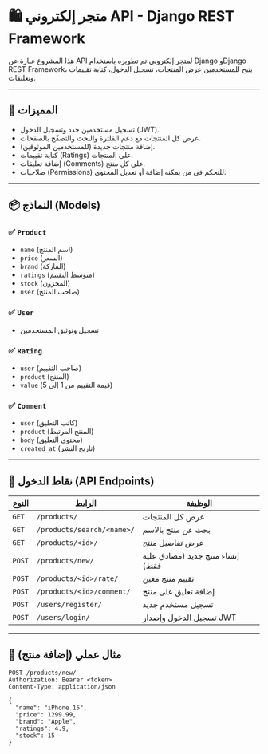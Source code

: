 # 🛍️ متجر إلكتروني API - Django REST Framework

هذا المشروع عبارة عن API لمتجر إلكتروني تم تطويره باستخدام Django وDjango REST Framework، يتيح للمستخدمين عرض المنتجات، تسجيل الدخول، كتابة تقييمات وتعليقات.

---

## 🚀 المميزات

- تسجيل مستخدمين جدد وتسجيل الدخول (JWT).
- عرض كل المنتجات مع دعم الفلترة والبحث والتصفّح بالصفحات.
- إضافة منتجات جديدة (للمستخدمين الموثوقين).
- كتابة تقييمات (Ratings) على المنتجات.
- إضافة تعليقات (Comments) على كل منتج.
- صلاحيات (Permissions) للتحكم في من يمكنه إضافة أو تعديل المحتوى.

---

## 📦 النماذج (Models)

### ✅ `Product`
- `name` (اسم المنتج)
- `price` (السعر)
- `brand` (الماركة)
- `ratings` (متوسط التقييم)
- `stock` (المخزون)
- `user` (صاحب المنتج)

### ✅ `User`
- تسجيل وتوثيق المستخدمين

### ✅ `Rating`
- `user` (صاحب التقييم)
- `product` (المنتج)
- `value` (قيمة التقييم من 1 إلى 5)

### ✅ `Comment`
- `user` (كاتب التعليق)
- `product` (المنتج المرتبط)
- `body` (محتوى التعليق)
- `created_at` (تاريخ النشر)

---

## 🔗 نقاط الدخول (API Endpoints)

| النوع        | الرابط                                 | الوظيفة                              |
|--------------|------------------------------------------|--------------------------------------|
| `GET`        | `/products/`                             | عرض كل المنتجات                       |
| `GET`        | `/products/search/<name>/`               | بحث عن منتج بالاسم                   |
| `GET`        | `/products/<id>/`                        | عرض تفاصيل منتج                      |
| `POST`       | `/products/new/`                         | إنشاء منتج جديد (مصادق عليه فقط)     |
| `POST`       | `/products/<id>/rate/`                   | تقييم منتج معين                      |
| `POST`       | `/products/<id>/comment/`                | إضافة تعليق على منتج                 |
| `POST`       | `/users/register/`                       | تسجيل مستخدم جديد                   |
| `POST`       | `/users/login/`                          | تسجيل الدخول وإصدار JWT              |

---

## 🧪 مثال عملي (إضافة منتج)

```http
POST /products/new/
Authorization: Bearer <token>
Content-Type: application/json

{
  "name": "iPhone 15",
  "price": 1299.99,
  "brand": "Apple",
  "ratings": 4.9,
  "stock": 15
}
